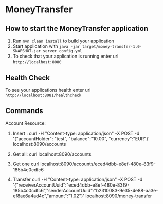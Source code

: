 # MoneyTransfer

How to start the MoneyTransfer application
---

1. Run `mvn clean install` to build your application
1. Start application with `java -jar target/money-transfer-1.0-SNAPSHOT.jar server config.yml`
1. To check that your application is running enter url `http://localhost:8080`

Health Check
---

To see your applications health enter url `http://localhost:8081/healthcheck`


Commands
---

Account Resource: 

1. Insert : 
curl -H "Content-type: application/json" -X POST -d '{"accountHolder": "test", "balance":"10.00", "currency":"EUR"}' localhost:8090/accounts

2. Get all: 
curl localhost:8090/accounts

3. Get one 
curl localhost:8090/accounts/eced4dbb-e8ef-480e-83f9-185b4c0cdfc6

3. Transfer 
curl -H "Content-type: application/json" -X POST -d '{"receiverAccountUuid":"eced4dbb-e8ef-480e-83f9-185b4c0cdfc6","senderAccountUuid":"b2310083-9e35-4e88-aa3e-ef8ae6a4ad4c","amount":"1.02"}' localhost:8090/money-transfer
